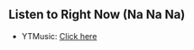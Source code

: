 ## Listen to Right Now (Na Na Na)
- YTMusic: [Click here](https://music.youtube.com/watch?v=FDyWuL6lq6w)